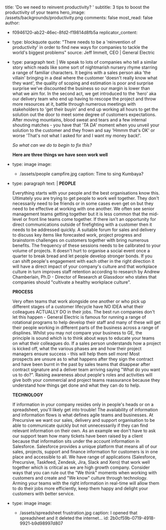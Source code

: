 title: 'Do we need to reinvent productivity? '
subtitle: 3 tips to boost the productivity of your teams
hero_image: /assets/backgrounds/productivity.png
comments: false
most_read: false
author:
  - f0946120-ab22-46ec-8fd2-f19814d8fb5a
replicator_content:
  - 
    type: blockquote
    quote: "There needs to be a 'reinvention of productivity' in order to find new ways for companies to tackle the world's biggest problems"
    source: Jeff Immelt, CEO | General Electric
  - 
    type: paragraph
    text: |
      We speak to lots of companies who tell a similar story which reads like some sort of nightmarish nursery rhyme starring a range of familiar characters. It begins with a sales person aka 'the villain' bringing in a deal where the customer 'doesn't really know what they want', the quality of scoping and estimation is poor and surprise surprise we've discounted the business so our margin is lower than what we aim for. In the second act, we get introduced to the 'hero' aka our delivery team who end up having to rescope the project and throw more resources at it, battle through numerous meetings with stakeholders to 'get their buyin' and end up working all hours to get the solution out the door to meet some degree of customers expectations. After moving mountains, blood sweat and tears and a few internal shouting matches - you have that *'TA DA'* moment when you unveil your solution to the customer and they frown and say 'Hmmm that's OK' or worse 'That's not what I asked for and I want my money back!'.
      
      *So what can we do to begin to fix this?*
      
      **Here are three things we have seen work well**
  - 
    type: image
    image:
      - /assets/people campfire.jpg
    caption: Time to sing Kumbaya?
  - 
    type: paragraph
    text: |
      **PEOPLE**
      
      Everything starts with your people and the best organisations know this. Ultimately you are trying to get people to work well together. They don't necessarily need to be friends or in some cases even get on but they need to be effective at working with one another. We often see senior management teams getting together but it is less common that the mid-level or front line teams come together. If there isn't an opportunity for direct communications outside of firefighting with a customer then it needs to be addressed quickly. A suitable forum for sales and delivery to discuss key items like forecasted work, project progress and brainstorm challenges on customers together with bring numerous benefits. The frequency of these sessions needs to be calibrated to your volume of projects. It doesn't hurt to organise a social event once a quarter to break bread and let people develop stronger bonds. If you can shift people's engagement with each other in the right direction it will have a direct impact of your company's culture and that workplace culture in turn improves staff retention according to research by Andrew Chamberlain, Ph.D - Director of Research at Glassdoor who states that companies should "cultivate a healthy workplace culture".
      
      **PROCESS**
      
      Very often teams that work alongside one another or who pick up different stages of a customer lifecycle have NO IDEA what their colleagues ACTUALLY DO in their jobs. The best run companies don't let this happen - General Electric is famous for running a range of rotational programs to help develop their staff and many of these will get their people working in different parts of the business across a range of displines. Whilst you may not compare your business to GE, the principle is sound which is to think about ways to educate your teams on what their colleagues do. If a sales person understands how a project is kicked off, what the various phases are and how their project managers ensure success - this will help them sell more! Most prospects are unsure as to what happens after they sign the contract and have been burnt in the past by sales teams that disappear after contract signature and a deliver team arriving saying "What do you want us to do?". Raising awareness about people's roles and activities will give both your commercial and project teams reassurance because they understand how things get done and what they can do to help.
      
      **TECHNOLOGY**
      
      If information in your company resides only in people's heads or on a spreadsheet, you'll likely get into trouble! The availability of information and information flows is what defines agile teams and businesses. At Precursive we want our sales, delivery and support organisation to be able to communicate quickly but not unnecessarily if they can find relevant information on their own. As an example we don't have to ask our support team how many tickets have been raised by a client because that information sits under the account information in Salesforce. Salesforce provides a unique platform that means all of our sales, projects, support and finance information for customers is in one place and accessible to all. We have range of applications (Salesforce, Precursive, Taskfeed, Zendesk, Jira, Slack and Xero) that work well together which is critical as we are high growth company. Consider ways that you can rule out the "We think" moments when working with customers and create and "We know" culture through technology. Arming your teams with the right information in real-time will allow them to do their jobs more efficiently, keep them happy and delight your customers with better service.
  - 
    type: image
    image:
      - /assets/spreadsheet frustration.jpg
    caption: I opened that spreadsheet and it deleted the internet...
id: 2b0cf59b-0719-4918-9921-b9d98997d807

